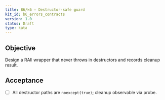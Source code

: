 ```yaml
---
title: B6/k6 — Destructor-safe guard
kit_id: b6_errors_contracts
version: 1.0
status: Draft
type: kata
---
```

## Objective
Design a RAII wrapper that never throws in destructors and records cleanup result.
## Acceptance
- [ ] All destructor paths are `noexcept(true)`; cleanup observable via probe.
